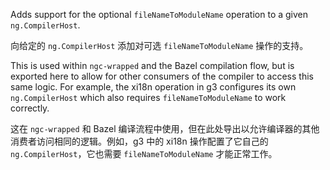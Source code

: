 Adds support for the optional `fileNameToModuleName` operation to a given `ng.CompilerHost`.

向给定的 `ng.CompilerHost` 添加对可选 `fileNameToModuleName` 操作的支持。

This is used within `ngc-wrapped` and the Bazel compilation flow, but is exported here to allow
for other consumers of the compiler to access this same logic. For example, the xi18n operation
in g3 configures its own `ng.CompilerHost` which also requires `fileNameToModuleName` to work
correctly.

这在 `ngc-wrapped` 和 Bazel 编译流程中使用，但在此处导出以允许编译器的其他消费者访问相同的逻辑。例如，g3 中的 xi18n 操作配置了它自己的 `ng.CompilerHost`，它也需要 `fileNameToModuleName` 才能正常工作。